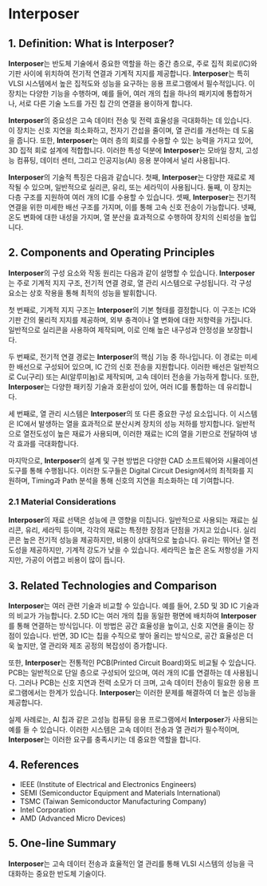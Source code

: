 # Interposer

## 1. Definition: What is **Interposer**?
**Interposer**는 반도체 기술에서 중요한 역할을 하는 중간 층으로, 주로 집적 회로(IC)와 기판 사이에 위치하여 전기적 연결과 기계적 지지를 제공합니다. **Interposer**는 특히 VLSI 시스템에서 높은 집적도와 성능을 요구하는 응용 프로그램에서 필수적입니다. 이 장치는 다양한 기능을 수행하며, 예를 들어, 여러 개의 칩을 하나의 패키지에 통합하거나, 서로 다른 기술 노드를 가진 칩 간의 연결을 용이하게 합니다.

**Interposer**의 중요성은 고속 데이터 전송 및 전력 효율성을 극대화하는 데 있습니다. 이 장치는 신호 지연을 최소화하고, 전자기 간섭을 줄이며, 열 관리를 개선하는 데 도움을 줍니다. 또한, **Interposer**는 여러 층의 회로를 수용할 수 있는 능력을 가지고 있어, 3D 집적 회로 설계에 적합합니다. 이러한 특성 덕분에 **Interposer**는 모바일 장치, 고성능 컴퓨팅, 데이터 센터, 그리고 인공지능(AI) 응용 분야에서 널리 사용됩니다.

**Interposer**의 기술적 특징은 다음과 같습니다. 첫째, **Interposer**는 다양한 재료로 제작될 수 있으며, 일반적으로 실리콘, 유리, 또는 세라믹이 사용됩니다. 둘째, 이 장치는 다층 구조를 지원하여 여러 개의 IC를 수용할 수 있습니다. 셋째, **Interposer**는 전기적 연결을 위한 미세한 배선 구조를 가지며, 이를 통해 고속 신호 전송이 가능합니다. 넷째, 온도 변화에 대한 내성을 가지며, 열 분산을 효과적으로 수행하여 장치의 신뢰성을 높입니다.

## 2. Components and Operating Principles
**Interposer**의 구성 요소와 작동 원리는 다음과 같이 설명할 수 있습니다. **Interposer**는 주로 기계적 지지 구조, 전기적 연결 경로, 열 관리 시스템으로 구성됩니다. 각 구성 요소는 상호 작용을 통해 최적의 성능을 발휘합니다.

첫 번째로, 기계적 지지 구조는 **Interposer**의 기본 형태를 결정합니다. 이 구조는 IC와 기판 간의 물리적 지지를 제공하며, 외부 충격이나 열 변화에 대한 저항력을 가집니다. 일반적으로 실리콘을 사용하여 제작되며, 이로 인해 높은 내구성과 안정성을 보장합니다.

두 번째로, 전기적 연결 경로는 **Interposer**의 핵심 기능 중 하나입니다. 이 경로는 미세한 배선으로 구성되어 있으며, IC 간의 신호 전송을 지원합니다. 이러한 배선은 일반적으로 Cu(구리) 또는 Al(알루미늄)로 제작되며, 고속 데이터 전송을 가능하게 합니다. 또한, **Interposer**는 다양한 패키징 기술과 호환성이 있어, 여러 IC를 통합하는 데 유리합니다.

세 번째로, 열 관리 시스템은 **Interposer**의 또 다른 중요한 구성 요소입니다. 이 시스템은 IC에서 발생하는 열을 효과적으로 분산시켜 장치의 성능 저하를 방지합니다. 일반적으로 열전도성이 높은 재료가 사용되며, 이러한 재료는 IC의 열을 기판으로 전달하여 냉각 효과를 극대화합니다.

마지막으로, **Interposer**의 설계 및 구현 방법은 다양한 CAD 소프트웨어와 시뮬레이션 도구를 통해 수행됩니다. 이러한 도구들은 Digital Circuit Design에서의 최적화를 지원하며, Timing과 Path 분석을 통해 신호의 지연을 최소화하는 데 기여합니다.

### 2.1 Material Considerations
**Interposer**의 재료 선택은 성능에 큰 영향을 미칩니다. 일반적으로 사용되는 재료는 실리콘, 유리, 세라믹 등이며, 각각의 재료는 특정한 장점과 단점을 가지고 있습니다. 실리콘은 높은 전기적 성능을 제공하지만, 비용이 상대적으로 높습니다. 유리는 뛰어난 열 전도성을 제공하지만, 기계적 강도가 낮을 수 있습니다. 세라믹은 높은 온도 저항성을 가지지만, 가공이 어렵고 비용이 많이 듭니다.

## 3. Related Technologies and Comparison
**Interposer**는 여러 관련 기술과 비교할 수 있습니다. 예를 들어, 2.5D 및 3D IC 기술과의 비교가 가능합니다. 2.5D IC는 여러 개의 칩을 동일한 평면에 배치하여 **Interposer**를 통해 연결하는 방식입니다. 이 방법은 공간 효율성을 높이고, 신호 지연을 줄이는 장점이 있습니다. 반면, 3D IC는 칩을 수직으로 쌓아 올리는 방식으로, 공간 효율성은 더욱 높지만, 열 관리와 제조 공정의 복잡성이 증가합니다.

또한, **Interposer**는 전통적인 PCB(Printed Circuit Board)와도 비교될 수 있습니다. PCB는 일반적으로 단일 층으로 구성되어 있으며, 여러 개의 IC를 연결하는 데 사용됩니다. 그러나 PCB는 신호 지연과 전력 소모가 더 크며, 고속 데이터 전송이 필요한 응용 프로그램에서는 한계가 있습니다. **Interposer**는 이러한 문제를 해결하여 더 높은 성능을 제공합니다.

실제 사례로는, AI 칩과 같은 고성능 컴퓨팅 응용 프로그램에서 **Interposer**가 사용되는 예를 들 수 있습니다. 이러한 시스템은 고속 데이터 전송과 열 관리가 필수적이며, **Interposer**는 이러한 요구를 충족시키는 데 중요한 역할을 합니다.

## 4. References
- IEEE (Institute of Electrical and Electronics Engineers)
- SEMI (Semiconductor Equipment and Materials International)
- TSMC (Taiwan Semiconductor Manufacturing Company)
- Intel Corporation
- AMD (Advanced Micro Devices)

## 5. One-line Summary
**Interposer**는 고속 데이터 전송과 효율적인 열 관리를 통해 VLSI 시스템의 성능을 극대화하는 중요한 반도체 기술이다.